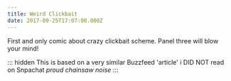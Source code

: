 ```yaml
---
title: Weird Clickbait
date: 2017-09-25T17:07:00.000Z
---
```


First and only comic about crazy clickbait scheme. Panel three will blow your mind!

::: hidden
This is based on a very similar Buzzfeed 'article' i DID NOT read on Snpachat *proud chainsaw noise*
:::